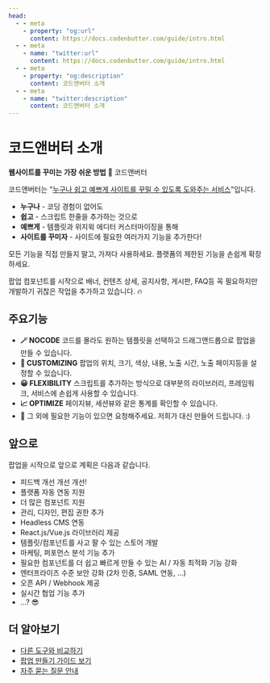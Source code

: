 ```yaml
---
head:
  - - meta
    - property: "og:url"
      content: https://docs.codenbutter.com/guide/intro.html
  - - meta
    - name: "twitter:url"
      content: https://docs.codenbutter.com/guide/intro.html
  - - meta
    - property: "og:description"
      content: 코드앤버터 소개
  - - meta
    - name: "twitter:description"
      content: 코드앤버터 소개
---
```


# 코드앤버터 소개

**웹사이트를 꾸미는 가장 쉬운 방법** 🧈 코드앤버터

코드앤버터는 "<u>누구나 쉽고 예쁘게 사이트를 꾸밀 수 있도록 도와주는 서비스</u>"입니다.

- **누구나** - 코딩 경험이 없어도
- **쉽고** - 스크립트 한줄을 추가하는 것으로
- **예쁘게** - 템플릿과 위지윅 에디터 커스터마이징을 통해
- **사이트를 꾸미자** - 사이트에 필요한 여러가지 기능을 추가한다!

모든 기능을 직접 만들지 말고, 가져다 사용하세요. 플랫폼의 제한된 기능을 손쉽게 확장하세요.

팝업 컴포넌트를 시작으로 배너, 컨텐츠 상세, 공지사항, 게시판, FAQ등 꼭 필요하지만 개발하기 귀찮은 작업을 추가하고 있습니다. 🔥

## 주요기능

- **🪄 NOCODE** 코드를 몰라도 원하는 템플릿을 선택하고 드래그앤드롭으로 팝업을 만들 수 있습니다.
- **🎨 CUSTOMIZING** 팝업의 위치, 크기, 색상, 내용, 노출 시간, 노출 페이지등을 설정할 수 있습니다.
- **😀 FLEXIBILITY** 스크립트를 추가하는 방식으로 대부분의 라이브러리, 프레임워크, 서비스에 손쉽게 사용할 수 있습니다.
- **📈 OPTIMIZE** 페이지뷰, 세션뷰와 같은 통계를 확인할 수 있습니다.
- 👋 그 외에 필요한 기능이 있으면 요청해주세요. 저희가 대신 만들어 드립니다. :)

## 앞으로

팝업을 시작으로 앞으로 계획은 다음과 같습니다.

- 피드백 개선 개선 개선!
- 플랫폼 자동 연동 지원
- 더 많은 컴포넌트 지원
- 관리, 디자인, 편집 권한 추가
- Headless CMS 연동
- React.js/Vue.js 라이브러리 제공
- 템플릿/컴포넌트를 사고 팔 수 있는 스토어 개발
- 마케팅, 퍼포먼스 분석 기능 추가
- 필요한 컴포넌트를 더 쉽고 빠르게 만들 수 있는 AI / 자동 최적화 기능 강화
- 엔터프라이즈 수준 보안 강화 (2차 인증, SAML 연동, ...)
- 오픈 API / Webhook 제공
- 실시간 협업 기능 추가
- ...? 😎

## 더 알아보기

- [다른 도구와 비교하기](./vs-other-apps)
- [팝업 만들기 가이드 보기](./basic)
- [자주 묻는 질문 안내](./faq)
